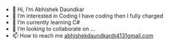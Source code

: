 - 👋 Hi, I’m Abhishek Daundkar 
- 👀 I’m interested in Coding I have coding then I fully charged
- 🌱 I’m currently learning  C# 
- 💞️ I’m looking to collaborate on ...
- 📫 How to reach me abhishekdaundkar@4131gmail.com

<!---
Abhishek1632/Abhishek1632 is a ✨ special ✨ repository because its `README.md` (this file) appears on your GitHub profile.
You can click the Preview link to take a look at your changes.
--->
